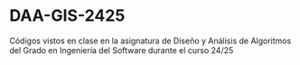 # DAA-GIS-2425
Códigos vistos en clase en la asignatura de Diseño y Análisis de Algoritmos del Grado en Ingeniería del Software durante el curso 24/25
